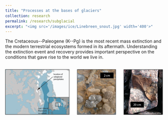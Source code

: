 ```yaml
---
title: "Processes at the bases of glaciers"
collection: research
permalink: /research/subglacial
excerpt: "<img src='/images/ice/Linebreen_snout.jpg' width='400'>"
---
```





The Cretaceous--Paleogene (K--Pg) is the most recent mass extinction and the modern terrestrial ecosystems formed in its aftermath. Understanding the extinction event and recovery provides important perspective on the conditions that gave rise to the world we live in.

<br/>
<img src='/images/ice/baffin_overview.png' width="600" style="float:right" >
<br/>
